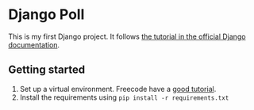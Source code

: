 # Django Poll

This is my first Django project. It follows [the tutorial in the official Django documentation](https://docs.djangoproject.com/en/4.2/intro/tutorial01/).

## Getting started

1. Set up a virtual environment. Freecode have a [good tutorial](https://www.freecodecamp.org/news/how-to-setup-virtual-environments-in-python/).
2. Install the requirements using `pip install -r requirements.txt`
